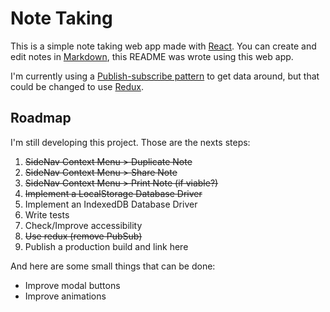 # Note Taking

This is a simple note taking web app made with [React](https://reactjs.org/). You can create and edit notes in [Markdown](https://pt.wikipedia.org/wiki/Markdown), this README was wrote using this web app.

I'm currently using a [Publish-subscribe pattern](https://en.wikipedia.org/wiki/Publish%E2%80%93subscribe_pattern) to get data around, but that could be changed to use [Redux](https://redux.js.org/).

## Roadmap

I'm still developing this project. Those are the nexts steps:

1. ~~SideNav Context Menu > Duplicate Note~~
2. ~~SideNav Context Menu > Share Note~~
3. ~~SideNav Context Menu > Print Note (if viable?)~~
4. ~~Implement a LocalStorage Database Driver~~
5. Implement an IndexedDB Database Driver
6. Write tests
7. Check/Improve accessibility
8. ~~Use redux (remove PubSub)~~
9. Publish a production build and link here

And here are some small things that can be done:

- Improve modal buttons
- Improve animations